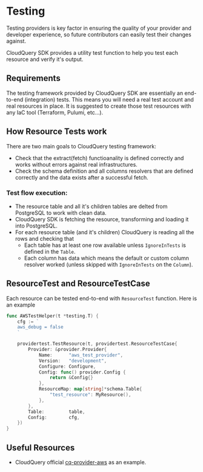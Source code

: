 # Testing

Testing providers is key factor in ensuring the quality of your provider and developer experience, so future contributors can easily test their changes against.

CloudQuery SDK provides a utility test function to help you test each resource and verify it's output.

## Requirements

The testing framework provided by CloudQuery SDK are essentially an end-to-end (integration) tests. This means you will need a real test account and real resources in place. It is suggested to create those test resources with any IaC tool (Terraform, Pulumi, etc...).

## How Resource Tests work

There are two main goals to CloudQuery testing framework:

- Check that the extract(fetch) functioanality is defined correctly and works without errors against real infrastructures.
- Check the schema definition and all columns resolvers that are defined correctly and the data exists after a successful fetch.

### Test flow execution:

- The resource table and all it's children tables are delted from PostgreSQL to work with clean data.
- CloudQuery SDK is fetching the resource, transforming and loading it into PostgreSQL.
- For each resource table (and it's children) CloudQuery is reading all the rows and checking that 
    - Each table has at least one row available unless `IgnoreInTests` is defined in the `Table`.
    - Each column has data which means the default or custom column resolver worked (unless skipped with `IgnoreInTests` on the `Column`).

## ResourceTest and ResourceTestCase

Each resource can be tested end-to-end with `ResourceTest` function. Here is an example

```go
func AWSTestHelper(t *testing.T) {
	cfg := `
	aws_debug = false
	`

	providertest.TestResource(t, providertest.ResourceTestCase{
		Provider: &provider.Provider{
			Name:      "aws_test_provider",
			Version:   "development",
			Configure: Configure,
			Config: func() provider.Config {
				return &Config{}
			},
			ResourceMap: map[string]*schema.Table{
				"test_resource": MyResource(),
			},
		},
		Table:         table,
		Config:        cfg,
	})
}
```

## Useful Resources

- CloudQuery official [cq-provider-aws](https://github.com/cloudquery/cq-provider-aws/blob/main/client/testing.go) as an example.

